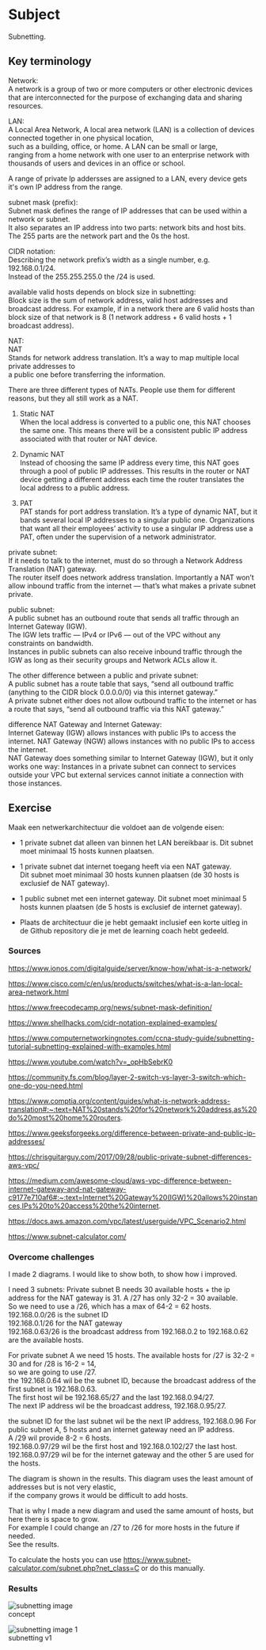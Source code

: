 # Subject
Subnetting.

## Key terminology
Network:  
A network is a group of two or more computers or other electronic devices that are interconnected for the purpose of exchanging data and sharing resources.  

LAN:   
A Local Area Network, A local area network (LAN) is a collection of devices connected together in one physical location,  
such as a building, office, or home. A LAN can be small or large,  
ranging from a home network with one user to an enterprise network with thousands of users and devices in an office or school.  

A range of private Ip addersses are assigned to a LAN, every device gets it's own IP address from the range.  

subnet mask (prefix):  
Subnet mask defines the range of IP addresses that can be used within a network or subnet.  
It also separates an IP address into two parts: network bits and host bits. The 255 parts are the network part and the 0s the host.

CIDR notation:  
Describing the network prefix’s width as a single number, e.g. 192.168.0.1/24.  
Instead of the 255.255.255.0 the /24 is used.  

available valid hosts depends on block size in subnetting:  
Block size is the sum of network address, valid host addresses and broadcast address. For example, if in a network there are 6 valid hosts than block size of that network is 8 (1 network address + 6 valid hosts + 1 broadcast address).  

NAT:  
NAT  
Stands for network address translation. It’s a way to map multiple local private addresses to   
a public one before transferring the information.  

There are three different types of NATs. People use them for different reasons, but they all still work as a NAT.

1. Static NAT  
When the local address is converted to a public one, this NAT chooses the same one. This means there will be a consistent public IP address associated with that router or NAT device.

2. Dynamic NAT  
Instead of choosing the same IP address every time, this NAT goes through a pool of public IP addresses. This results in the router or NAT device getting a different address each time the router translates the local address to a public address.

3. PAT  
PAT stands for port address translation. It’s a type of dynamic NAT, but it bands several local IP addresses to a singular public one. Organizations that want all their employees’ activity to use a singular IP address use a PAT, often under the supervision of a network administrator.

private subnet:  
If it needs to talk to the internet, must do so through a Network Address Translation (NAT) gateway.  
The router itself does network address translation. Importantly a NAT won’t allow inbound traffic from the internet — that’s what makes a private subnet private. 

public subnet:  
A public subnet has an outbound route that sends all traffic through an Internet Gateway (IGW).  
The IGW lets traffic — IPv4 or IPv6 — out of the VPC without any constraints on bandwidth.  
Instances in public subnets can also receive inbound traffic through the IGW as long as their security groups and Network ACLs allow it.  

The other difference between a public and private subnet:   
A public subnet has a route table that says, “send all outbound traffic (anything to the CIDR block 0.0.0.0/0) via this internet gateway.”   
A private subnet either does not allow outbound traffic to the internet or has a route that says, “send all outbound traffic via this NAT gateway.”

difference NAT Gateway and Internet Gateway:  
Internet Gateway (IGW) allows instances with public IPs to access the internet.
NAT Gateway (NGW) allows instances with no public IPs to access the internet.  
NAT Gateway does something similar to Internet Gateway (IGW), but it only works one way: Instances in a private subnet can connect to services outside your VPC but external services cannot initiate a connection with those instances.

## Exercise  
Maak een netwerkarchitectuur die voldoet aan de volgende eisen:
- 1 private subnet dat alleen van binnen het LAN bereikbaar is. Dit subnet moet minimaal 15 hosts kunnen plaatsen.  

- 1 private subnet dat internet toegang heeft via een NAT gateway.  
Dit subnet moet minimaal 30 hosts kunnen plaatsen (de 30 hosts is exclusief de NAT gateway).  

- 1 public subnet met een internet gateway. Dit subnet moet minimaal 5 hosts kunnen plaatsen (de 5 hosts is exclusief de internet gateway).  

- Plaats de architectuur die je hebt gemaakt inclusief een korte uitleg in de Github repository die je met de learning coach hebt gedeeld.


### Sources
https://www.ionos.com/digitalguide/server/know-how/what-is-a-network/  

https://www.cisco.com/c/en/us/products/switches/what-is-a-lan-local-area-network.html  

https://www.freecodecamp.org/news/subnet-mask-definition/  

https://www.shellhacks.com/cidr-notation-explained-examples/  

https://www.computernetworkingnotes.com/ccna-study-guide/subnetting-tutorial-subnetting-explained-with-examples.html  

https://www.youtube.com/watch?v=_opHbSebrK0  

https://community.fs.com/blog/layer-2-switch-vs-layer-3-switch-which-one-do-you-need.html  

https://www.comptia.org/content/guides/what-is-network-address-translation#:~:text=NAT%20stands%20for%20network%20address,as%20do%20most%20home%20routers.  

https://www.geeksforgeeks.org/difference-between-private-and-public-ip-addresses/  

https://chrisguitarguy.com/2017/09/28/public-private-subnet-differences-aws-vpc/  

https://medium.com/awesome-cloud/aws-vpc-difference-between-internet-gateway-and-nat-gateway-c9177e710af6#:~:text=Internet%20Gateway%20(IGW)%20allows%20instances,IPs%20to%20access%20the%20internet.  

https://docs.aws.amazon.com/vpc/latest/userguide/VPC_Scenario2.html  

https://www.subnet-calculator.com/

### Overcome challenges
I made 2 diagrams. I would like to show both, to show how i improved. 

I need 3 subnets:
Private subnet B needs 30 available hosts + the ip address for the NAT gateway is 31. 
A /27 has only 32-2 = 30 available.  
So we need to use a /26, which has a max of 64-2 = 62 hosts. 
192.168.0.0/26 is the subnet ID  
192.168.0.1/26 for the NAT gateway  
192.168.0.63/26 is the broadcast address
from 192.168.0.2 to 192.168.0.62 are the available hosts.  

For private subnet A we need 15 hosts. The available hosts for /27 is 32-2 = 30 and for /28 is 16-2 = 14,  
so we are going to use /27.  
the 192.168.0.64 wil be the subnet ID, because the broadcast address of the first subnet is 192.168.0.63.  
The first host wil be 192.168.65/27 and the last 192.168.0.94/27.  
The next IP address wil be the broadcast address, 192.168.0.95/27.

the subnet ID for the last subnet wil be the next IP address, 192.168.0.96
For public subnet A, 5 hosts and an internet gateway need an IP address.  
A /29 wil provide 8-2 = 6 hosts.  
192.168.0.97/29 wil be the first host and 192.168.0.102/27 the last host. 
192.168.0.97/29 wil be for the internet gateway and the other 5 are used for the hosts. 

The diagram is shown in the results. This diagram uses the least amount of addresses but is not very elastic,  
if the company grows it would be difficult to add hosts.  

That is why I made a new diagram and used the same amount of hosts, but here there is space to grow.  
For example I could change an /27 to /26 for more hosts in the future if needed.  
See the results.
 
To calculate the hosts you can use https://www.subnet-calculator.com/subnet.php?net_class=C or do this manually.

### Results  
![subnetting image](https://raw.githubusercontent.com/Techgrounds-Cloud-9/cloud-9-karimtouzani24/main/00_includes/NTW/NTW_6/06_subnetting.png)  
concept  


![subnetting image 1](https://raw.githubusercontent.com/Techgrounds-Cloud-9/cloud-9-karimtouzani24/main/00_includes/NTW/NTW_6/subnetV1.png)  
subnetting v1

